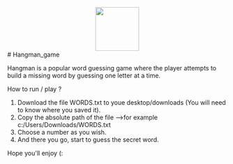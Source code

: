 <div id="header" align="center">
  <img src="https://media.giphy.com/media/ybQIv0CsYm1XY9A8Dm/giphy.gif" width="100"/>
</div>
# Hangman_game

Hangman is a popular word guessing game where the player attempts to build a missing word by guessing one letter at a time.

How to run / play ? 
1. Download the file WORDS.txt to youe desktop/downloads (You will need to know where you saved it).
2. Copy the absolute path of the file -->for example c:/Users/Downloads/WORDS.txt
3. Choose a number as you wish.
4. And there you go, start to guess the secret word. 

Hope you'll enjoy (:
